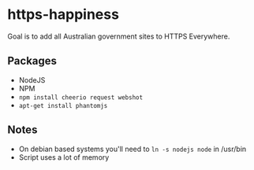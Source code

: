 https-happiness
===============

Goal is to add all Australian government sites to HTTPS Everywhere.

Packages
--------

* NodeJS
* NPM
* `npm install cheerio request webshot`
* `apt-get install phantomjs`

Notes
-----
* On debian based systems you'll need to `ln -s nodejs node` in /usr/bin
* Script uses a lot of memory